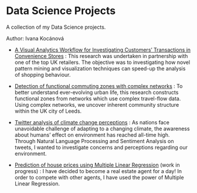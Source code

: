 # Data Science Projects
 
A collection of my Data Science projects.

Author: Ivana Kocánová



* [A Visual Analytics Workflow for Investigating Customers’ Transactions in
Convenience Stores](https://github.com/IvanaKocanova/Data_Science_Projects/blob/master/Vizual_workflow_analysis_.pdf) :
This research was undertaken in partnership with one of the top UK retailers. The objective was to investigating how novel pattern mining and visualization techniques can speed-up the analysis of shopping behaviour.

* [Detection of functional commuting zones with complex networks](https://github.com/IvanaKocanova/Community_detection_with_Complex_Networks) :
To better understand ever-evolving urban life, this research constructs functional zones from networks which use complex travel-flow data. Using complex networks, we uncover inherent community structure within the UK city of Leeds. 

* [Twitter analysis of climate change perceptions](https://github.com/IvanaKocanova/Data_Science_Projects/blob/master/Climate_change_perceptions.ipynb) : As nations face unavoidable challenge of adapting to a changing climate, the awareness about humans’ effect on environment has reached all-time high. Through Natural Language Processing and Sentiment Analysis on tweets, I wanted to investigate concerns and perceptions regarding our environment.

* [Prediction of house prices using Multiple Linear Regression](https://github.com/IvanaKocanova/Data_Science_Projects/blob/master/House_price_prediction_Linear_regression.ipynb)  (work in progress) : I have decided to become a real estate agent for a day! In order to compete with other agents, I have used the power of Multiple Linear Regression. 
